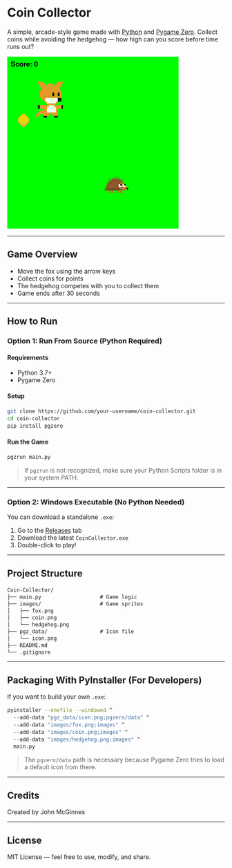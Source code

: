 #  Coin Collector

A simple, arcade-style game made with [Python](https://www.python.org/) and [Pygame Zero](https://pygame-zero.readthedocs.io/en/stable/). Collect coins while avoiding the hedgehog — how high can you score before time runs out?

![Gameplay Screenshot](images/Screenshot1.png)


---

##  Game Overview

- Move the fox using the arrow keys
- Collect coins for points
- The hedgehog competes with you to collect them
- Game ends after 30 seconds

---

##  How to Run

###  Option 1: Run From Source (Python Required)

####  Requirements
- Python 3.7+
- Pygame Zero

####  Setup

```bash
git clone https://github.com/your-username/coin-collector.git
cd coin-collector
pip install pgzero
```

####  Run the Game

```bash
pgzrun main.py
```

> If `pgzrun` is not recognized, make sure your Python Scripts folder is in your system PATH.

---

###  Option 2: Windows Executable (No Python Needed)

You can download a standalone `.exe`:

1. Go to the [Releases](https://github.com/your-username/coin-collector/releases) tab
2. Download the latest `CoinCollector.exe`
3. Double-click to play!

---

##  Project Structure

```
Coin-Collector/
├── main.py                   # Game logic
├── images/                   # Game sprites
│   ├── fox.png
│   ├── coin.png
│   └── hedgehog.png
├── pgz_data/                 # Icon file
│   └── icon.png
├── README.md
└── .gitignore
```

---

##  Packaging With PyInstaller (For Developers)

If you want to build your own `.exe`:

```bash
pyinstaller --onefile --windowed ^
  --add-data "pgz_data/icon.png;pgzero/data" ^
  --add-data "images/fox.png;images" ^
  --add-data "images/coin.png;images" ^
  --add-data "images/hedgehog.png;images" ^
  main.py
```

> The `pgzero/data` path is necessary because Pygame Zero tries to load a default icon from there.

---


##  Credits

Created by John McGinnes

---

##  License

MIT License — feel free to use, modify, and share.
```
